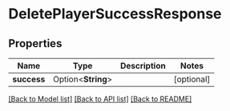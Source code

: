 # DeletePlayerSuccessResponse

## Properties

Name | Type | Description | Notes
------------ | ------------- | ------------- | -------------
**success** | Option<**String**> |  | [optional]

[[Back to Model list]](../README.md#documentation-for-models) [[Back to API list]](../README.md#documentation-for-api-endpoints) [[Back to README]](../README.md)


